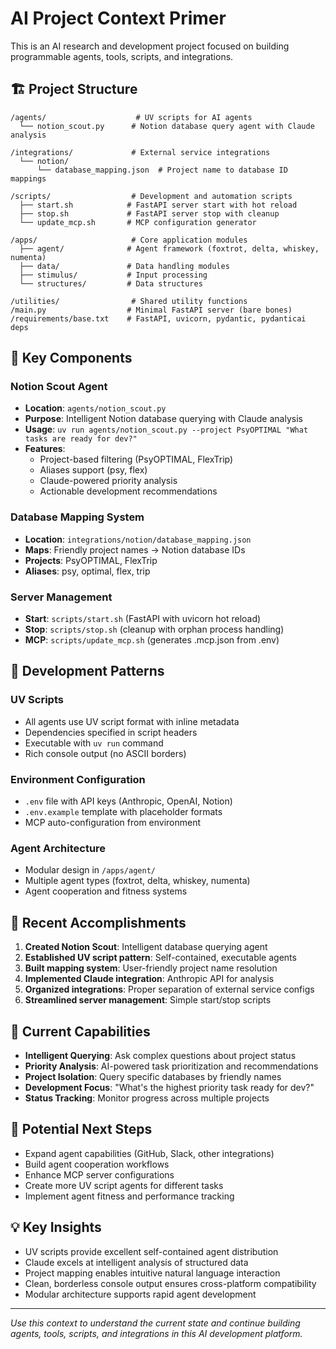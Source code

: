 # AI Project Context Primer

This is an AI research and development project focused on building programmable agents, tools, scripts, and integrations.

## 🏗️ Project Structure

```
/agents/                    # UV scripts for AI agents
  └── notion_scout.py      # Notion database query agent with Claude analysis

/integrations/             # External service integrations
  └── notion/
      └── database_mapping.json  # Project name to database ID mappings

/scripts/                  # Development and automation scripts
  ├── start.sh            # FastAPI server start with hot reload
  ├── stop.sh             # FastAPI server stop with cleanup
  └── update_mcp.sh       # MCP configuration generator

/apps/                     # Core application modules
  ├── agent/              # Agent framework (foxtrot, delta, whiskey, numenta)
  ├── data/               # Data handling modules
  ├── stimulus/           # Input processing
  └── structures/         # Data structures

/utilities/                # Shared utility functions
/main.py                  # Minimal FastAPI server (bare bones)
/requirements/base.txt    # FastAPI, uvicorn, pydantic, pydanticai deps
```

## 🤖 Key Components

### Notion Scout Agent
- **Location**: `agents/notion_scout.py`
- **Purpose**: Intelligent Notion database querying with Claude analysis
- **Usage**: `uv run agents/notion_scout.py --project PsyOPTIMAL "What tasks are ready for dev?"`
- **Features**: 
  - Project-based filtering (PsyOPTIMAL, FlexTrip)
  - Aliases support (psy, flex)
  - Claude-powered priority analysis
  - Actionable development recommendations

### Database Mapping System
- **Location**: `integrations/notion/database_mapping.json`
- **Maps**: Friendly project names → Notion database IDs
- **Projects**: PsyOPTIMAL, FlexTrip
- **Aliases**: psy, optimal, flex, trip

### Server Management
- **Start**: `scripts/start.sh` (FastAPI with uvicorn hot reload)
- **Stop**: `scripts/stop.sh` (cleanup with orphan process handling)
- **MCP**: `scripts/update_mcp.sh` (generates .mcp.json from .env)

## 🔧 Development Patterns

### UV Scripts
- All agents use UV script format with inline metadata
- Dependencies specified in script headers
- Executable with `uv run` command
- Rich console output (no ASCII borders)

### Environment Configuration
- `.env` file with API keys (Anthropic, OpenAI, Notion)
- `.env.example` template with placeholder formats
- MCP auto-configuration from environment

### Agent Architecture
- Modular design in `/apps/agent/`
- Multiple agent types (foxtrot, delta, whiskey, numenta)
- Agent cooperation and fitness systems

## 🎯 Recent Accomplishments

1. **Created Notion Scout**: Intelligent database querying agent
2. **Established UV script pattern**: Self-contained, executable agents
3. **Built mapping system**: User-friendly project name resolution
4. **Implemented Claude integration**: Anthropic API for analysis
5. **Organized integrations**: Proper separation of external service configs
6. **Streamlined server management**: Simple start/stop scripts

## 🚀 Current Capabilities

- **Intelligent Querying**: Ask complex questions about project status
- **Priority Analysis**: AI-powered task prioritization and recommendations  
- **Project Isolation**: Query specific databases by friendly names
- **Development Focus**: "What's the highest priority task ready for dev?"
- **Status Tracking**: Monitor progress across multiple projects

## 🔮 Potential Next Steps

- Expand agent capabilities (GitHub, Slack, other integrations)
- Build agent cooperation workflows
- Enhance MCP server configurations
- Create more UV script agents for different tasks
- Implement agent fitness and performance tracking

## 💡 Key Insights

- UV scripts provide excellent self-contained agent distribution
- Claude excels at intelligent analysis of structured data
- Project mapping enables intuitive natural language interaction
- Clean, borderless console output ensures cross-platform compatibility
- Modular architecture supports rapid agent development

---
*Use this context to understand the current state and continue building agents, tools, scripts, and integrations in this AI development platform.*